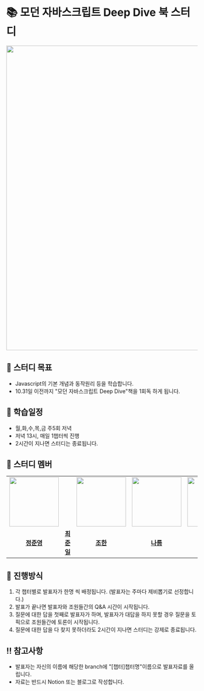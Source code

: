 # 📚 모던 자바스크립트 Deep Dive 북 스터디 
<image src="https://github.com/wn8624/JS_Deepdive_book_study/assets/81373171/7a88d950-e4d3-4464-bec0-ada935046771" width="800px" height="800px">

## 📌 스터디 목표
- Javascript의 기본 개념과 동작원리 등을 학습합니다.
- 10.31일 이전까지 "모던 자바스크립트 Deep Dive"책을 1회독 하게 됩니다.

## 📅 학습일정
- 월,화,수,목,금 주5회 저녁
- 저녁 13시, 매일 1챕터씩 진행
- 2시간이 지나면 스터디는 종료됩니다.
  
## 🐻 스터디 멤버
<table>
 <tr>
    <td align="center"><a href="https://github.com/0-0eong"><img src="https://avatars.githubusercontent.com/u/81373171?v=4" width="130px;" alt=""></a></td>
    <td align="center"><a href="#" alt=""></a></td>
    <td align="center"><a href="https://github.com/dikum98"><img src="https://avatars.githubusercontent.com/u/97519893?v=4" width="130px;" alt=""></a></td>
    <td align="center"><a href="#"><img src="#" width="130px;" alt=""></a></td>
    <td align="center"><a href="https://github.com/hanryu1109"><img src="https://avatars.githubusercontent.com/u/82071500?v=4" width="130px;" alt=""></a></td>
    <td align="center"><a href="https://github.com/leeyoonju0507"><img src="https://avatars.githubusercontent.com/u/130827559?v=4" width="130px;" alt=""></a></td>
    <td align="center"><a href="#"><img src="#" width="130px;" alt=""></a></td>
  </tr>
  <tr>
    <td align="center"><a href="https://github.com/0-0eong"><b>정준영</b></a></td>
    <td align="center"><a href="#"><b>최준일</b></a></td>
    <td align="center"><a href="https://github.com/dikum98"><b>조한</b></b></a></td>
    <td align="center"><a href="#"><b>나름</b></a></td>
    <td align="center"><a href="https://github.com/leeyoonju0507"><b>이윤주</b></a></td>
    <td align="center"><a href="#"><b>신한</b></a></td>
  </tr>
</table>

## 💫 진행방식
1. 각 챕터별로 발표자가 한명 씩 배정됩니다. (발표자는 주마다 제비뽑기로 선정합니다.)
2. 발표가 끝나면 발표자와 조원들간의 Q&A 시간이 시작됩니다. 
3. 질문에 대한 답을 첫째로 발표자가 하며, 발표자가 대답을 하지 못할 경우 질문을 토픽으로 조원들간에 토론이 시작됩니다.
4. 질문에 대한 답을 다 찾지 못하더라도 2시간이 지나면 스터디는 강제로 종료됩니다.

## ‼️ 참고사항
- 발표자는 자신의 이름에 해당한 branch에 "[챕터]챕터명"이름으로 발표자료를 올립니다.
- 자료는 반드시 Notion 또는 블로그로 작성합니다.

  



